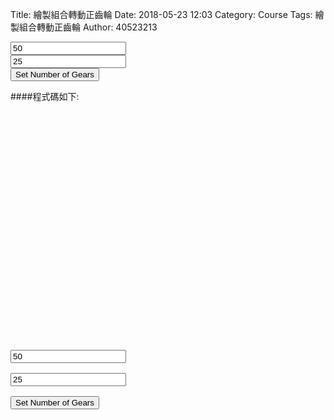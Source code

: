 Title: 繪製組合轉動正齒輪
Date: 2018-05-23 12:03
Category: Course
Tags: 繪製組合轉動正齒輪
Author: 40523213

<!-- PELICAN_END_SUMMARY -->

<!-- 導入 Brython 標準程式庫 -->
<script src="../data/Brython-3.3.1/brython.js"></script>
<script src="../data/Brython-3.3.1/brython_stdlib.js"></script>
 
<!-- 啟動 Brython -->
<script>
window.onload=function()
{
brython({debug:1, pythonpath:['./../data/py']});
}
</script>
 
<!-- Cango 程式庫 -->
<script type="text/javascript" src="./../data/cango/Cango-9v05-min.js"></script>
<script type="text/javascript" src="./../data/cango/CangoAxes-2v09.js"></script>
<script type="text/javascript" src="./../data/cango/CangoAnimation-5v00.js"></script>
<script type="text/javascript" src="./../data/cango/gearUtils-05.js"></script>
<canvas id='cango_gear' width='800' height='700'></canvas>

<!-- 以下製作 button-->
<div id="cango_gear_div" width="800" height="20"></div>
<input id="na" value="50"></input><br>
<input id="nb" value="25"></input><br>
<button id="button_d">Set Number of Gears</button>

<script type="text/python">
# 將 導入的 document 設為 doc 主要原因在於與舊程式碼相容
from browser import document as doc
# 由於 Python3 與 Javascript 程式碼已經不再混用, 因此來自 Javascript 的變數, 必須居中透過 window 物件轉換
from browser import window
import math

# 主要用來取得畫布大小
canvas = doc["cango_gear"]
# 此程式採用 Cango Javascript 程式庫繪圖, 因此無需 ctx
ctx = canvas.getContext("2d")
cango = window.Cango.new
# 針對變數的轉換, shapeDefs 在 Cango 中資料型別為變數, 可以透過 window 轉換
shapedefs = window.shapeDefs
# 目前 Cango 結合 Animation 在 Brython 尚無法運作, 此刻只能繪製靜態圖形
# in CangoAnimation.js
#interpolate1 = window.interpolate
# Cobi 與 createGearTooth 都是 Cango Javascript 程式庫中的物件
#cobj = window.Cobj.new
shape = window.Shape.new
path = window.Path.new
creategeartooth = window.createGearTooth.new

tweener = window.Tweener.new
# 經由 Cango 轉換成 Brython 的 cango, 指定將圖畫在 id="cango_gear" 的 canvas 上
cgo = cango("cango_gear")

######################################
# 畫正齒輪輪廓
#####################################
# 以 button 驅動的事件函式
def setgearnumber(e):

    x = 800/2
    y = 700/2
    if doc["na"].value.isdigit():
        n = int(doc["na"].value)
    else:
        n = 50

    if doc["nb"].value.isdigit():
        n2 = int(doc["nb"].value)
    else:
        n2 = 25
    def cangoGear(n, m, pa):
        # n 為齒數
        # m 為模數, 根據畫布的寬度, 計算適合的模數大小
        # pa 為壓力角
        # Module = mm of pitch diameter per tooth
        # m = 0.8*canvas.width/n
        # pr 為節圓半徑
        pr = n*m/2 # gear Pitch radius
        # generate gear
        data = creategeartooth(m, n, pa)
        # Brython 程式中的 print 會將資料印在 Browser 的 console 區
        #print(data)
        gearTooth = shape(data, {
        "fillColor":"#ddd0dd",
        "border": True,
        "strokeColor": "#606060" })
        gearTooth.rotate(180/n) # rotate gear 1/2 tooth to mesh
        # 單齒的齒形資料經過旋轉後, 將資料複製到 gear 物件中
        gear = gearTooth.dup()
        # gear 為單一齒的輪廓資料
        #cgo.render(gearTooth)
     
        # 利用單齒輪廓旋轉, 產生整個正齒輪外形
        for i in range(1, n):
            # 將 gearTooth 中的資料複製到 newTooth
            newTooth = gearTooth.dup()
            # 配合迴圈, newTooth 的齒形資料進行旋轉, 然後利用 appendPath 方法, 將資料併入 gear
            newTooth.rotate(360*i/n)
            # appendPath 為 Cango 程式庫中的方法, 第二個變數為 True, 表示要刪除最前頭的 Move to SVG Path 標註符號
            gear.appendPath(newTooth, True) # trim move command = True
     
        # 建立軸孔
        # add axle hole, hr 為 hole radius
        hr = 0.6*pr # diameter of gear shaft
        shaft = path(shapedefs.circle(hr))
        shaft.revWinding()
        gear.appendPath(shaft) # retain the 'moveTo' command for shaft sub path
    
        # setup the animation
        # backlash (mm)
        bklsh = 0.04*m
        # centre shift to make backlash
        dC = bklsh/(2*math.tan(math.pi*pa/180))
        # np 為小齒輪齒數
        np = 25
        # gear ratio
        gr = n/np              
        gearConfig = {'cx':-pr, 'cy':0, 'degs':[0, 360]}
        # gr*0.666 rpm
        #pinionConfig = {'cx':pr+dC, 'cy':0, 'degs':[0, -gr*360]}
        # 0.666 rpm
        return gear

    # 設定兩齒齒數
    reduced_ratio = 0.5
    # 使用 80% 的畫布寬度
    m = 0.8*canvas.width/((n+n2)*reduced_ratio)
    # 設定共同的壓力角
    pa = 20
    # n 齒輪的節圓半徑
    pr = n*m/2
    # n2 齒輪的節圓半徑
    pr2 = n2*m/2
    
    from time import time
    from browser.timer import request_animation_frame as raf
    from browser.timer import set_interval

    deg = math.pi/180

    def draw():
        cgo.clearCanvas()
        gear.rotate(2*deg)
        # 在特定位置, 以特定 scale, 特定 degs 執行 render
        # 設定囓合點在畫布正中央
        # 囓合點往左偏 pr/2 即為 n 齒輪的圓心 x 座標
        #cgo.render(gear, {'x':cx-pr*reduced_ratio, 'y':cy, 'scl':reduced_ratio, 'degs':0})
        cgo.render(gear, {'x':cx-(pr+pr2)*reduced_ratio, 'y':cy, 'scl':0.5, 'degs':0})
        # 根據兩齒輪齒數比決定 n2 齒輪轉速
        gear1.rotate(-2*deg*n/n2)

        # 囓合點往右偏 pr2/2 即為 n2 齒輪的圓心 x 座標, 且 n2 齒轉 180 加一齒角度後囓合
        cgo.render(gear1, {'x':cx, 'y':cy, 'scl':reduced_ratio, 'degs':180+(360/n2/2)})
    set_interval(draw, 2)

    # 只使用畫布高度的 40%
    canvas_size = canvas.height*0.4
    r17 = canvas_size*n2/(n+n2)
    r11 = r17*n2/n
    # 計算各齒輪中心座標
    x17 = x -r17
    y17 = y

    x11 = x +r11
    y11 = y
    pa = 20

    # 開始繪製齒輪
    # 儲存原有的座標系統
    ctx.save()
    # 平移到齒輪圓心
    ctx.translate(x17, y17)
    # 以齒輪圓心旋轉 90 度, 讓紅色標線在齒輪右側保持水平
    ctx.rotate(90*deg)
    # 平移回原來的座標原點
    ctx.translate(-x17, -y17)
    gear = cangoGear(n, m, pa)
    cx = canvas.width/2 + 4 * n
    cy = canvas.height/2
    # 回復原有的座標系統
    ctx.restore()
    ctx.save()
    ctx.translate(x11, y11)
    # 中間齒輪轉動 -90 度加上一齒, 可以與左側齒輪囓合
    ctx.rotate(-90*deg-math.pi/n2)
    ctx.translate(-x11, -y11)
    gear1 = cangoGear(n2, m, pa)
    ctx.restore()

setgearnumber(True)
doc['button_d'].bind('click',setgearnumber)
</script>



####程式碼如下:
<pre class="brush: python">
<!-- 導入 Brython 標準程式庫 -->
<script src="../data/Brython-3.3.1/brython.js"></script>
<script src="../data/Brython-3.3.1/brython_stdlib.js"></script>
 
<!-- 啟動 Brython -->
<script>
window.onload=function()
{
brython({debug:1, pythonpath:['./../data/py']});
}
</script>
 
<!-- Cango 程式庫 -->
<script type="text/javascript" src="./../data/cango/Cango-9v05-min.js"></script>
<script type="text/javascript" src="./../data/cango/CangoAxes-2v09.js"></script>
<script type="text/javascript" src="./../data/cango/CangoAnimation-5v00.js"></script>
<script type="text/javascript" src="./../data/cango/gearUtils-05.js"></script>
<canvas id='cango_gear' width='800' height='700'></canvas>

<!-- 以下製作 button-->
<div id="cango_gear_div" width="800" height="20"></div>
<input id="na" value="50"></input><br>
<input id="nb" value="25"></input><br>
<button id="button_d">Set Number of Gears</button>

<script type="text/python">
# 將 導入的 document 設為 doc 主要原因在於與舊程式碼相容
from browser import document as doc
# 由於 Python3 與 Javascript 程式碼已經不再混用, 因此來自 Javascript 的變數, 必須居中透過 window 物件轉換
from browser import window
import math

# 主要用來取得畫布大小
canvas = doc["cango_gear"]
# 此程式採用 Cango Javascript 程式庫繪圖, 因此無需 ctx
ctx = canvas.getContext("2d")
cango = window.Cango.new
# 針對變數的轉換, shapeDefs 在 Cango 中資料型別為變數, 可以透過 window 轉換
shapedefs = window.shapeDefs
# 目前 Cango 結合 Animation 在 Brython 尚無法運作, 此刻只能繪製靜態圖形
# in CangoAnimation.js
#interpolate1 = window.interpolate
# Cobi 與 createGearTooth 都是 Cango Javascript 程式庫中的物件
#cobj = window.Cobj.new
shape = window.Shape.new
path = window.Path.new
creategeartooth = window.createGearTooth.new

tweener = window.Tweener.new
# 經由 Cango 轉換成 Brython 的 cango, 指定將圖畫在 id="cango_gear" 的 canvas 上
cgo = cango("cango_gear")

######################################
# 畫正齒輪輪廓
#####################################
# 以 button 驅動的事件函式
def setgearnumber(e):

    x = 800/2
    y = 700/2
    if doc["na"].value.isdigit():
        n = int(doc["na"].value)
    else:
        n = 50

    if doc["nb"].value.isdigit():
        n2 = int(doc["nb"].value)
    else:
        n2 = 25
    def cangoGear(n, m, pa):
        # n 為齒數
        # m 為模數, 根據畫布的寬度, 計算適合的模數大小
        # pa 為壓力角
        # Module = mm of pitch diameter per tooth
        # m = 0.8*canvas.width/n
        # pr 為節圓半徑
        pr = n*m/2 # gear Pitch radius
        # generate gear
        data = creategeartooth(m, n, pa)
        # Brython 程式中的 print 會將資料印在 Browser 的 console 區
        #print(data)
        gearTooth = shape(data, {
        "fillColor":"#ddd0dd",
        "border": True,
        "strokeColor": "#606060" })
        gearTooth.rotate(180/n) # rotate gear 1/2 tooth to mesh
        # 單齒的齒形資料經過旋轉後, 將資料複製到 gear 物件中
        gear = gearTooth.dup()
        # gear 為單一齒的輪廓資料
        #cgo.render(gearTooth)
     
        # 利用單齒輪廓旋轉, 產生整個正齒輪外形
        for i in range(1, n):
            # 將 gearTooth 中的資料複製到 newTooth
            newTooth = gearTooth.dup()
            # 配合迴圈, newTooth 的齒形資料進行旋轉, 然後利用 appendPath 方法, 將資料併入 gear
            newTooth.rotate(360*i/n)
            # appendPath 為 Cango 程式庫中的方法, 第二個變數為 True, 表示要刪除最前頭的 Move to SVG Path 標註符號
            gear.appendPath(newTooth, True) # trim move command = True
     
        # 建立軸孔
        # add axle hole, hr 為 hole radius
        hr = 0.6*pr # diameter of gear shaft
        shaft = path(shapedefs.circle(hr))
        shaft.revWinding()
        gear.appendPath(shaft) # retain the 'moveTo' command for shaft sub path
    
        # setup the animation
        # backlash (mm)
        bklsh = 0.04*m
        # centre shift to make backlash
        dC = bklsh/(2*math.tan(math.pi*pa/180))
        # np 為小齒輪齒數
        np = 25
        # gear ratio
        gr = n/np              
        gearConfig = {'cx':-pr, 'cy':0, 'degs':[0, 360]}
        # gr*0.666 rpm
        #pinionConfig = {'cx':pr+dC, 'cy':0, 'degs':[0, -gr*360]}
        # 0.666 rpm
        return gear

    # 設定兩齒齒數
    reduced_ratio = 0.5
    # 使用 80% 的畫布寬度
    m = 0.8*canvas.width/((n+n2)*reduced_ratio)
    # 設定共同的壓力角
    pa = 20
    # n 齒輪的節圓半徑
    pr = n*m/2
    # n2 齒輪的節圓半徑
    pr2 = n2*m/2
    
    from time import time
    from browser.timer import request_animation_frame as raf
    from browser.timer import set_interval

    deg = math.pi/180

    def draw():
        cgo.clearCanvas()
        gear.rotate(2*deg)
        # 在特定位置, 以特定 scale, 特定 degs 執行 render
        # 設定囓合點在畫布正中央
        # 囓合點往左偏 pr/2 即為 n 齒輪的圓心 x 座標
        #cgo.render(gear, {'x':cx-pr*reduced_ratio, 'y':cy, 'scl':reduced_ratio, 'degs':0})
        cgo.render(gear, {'x':cx-(pr+pr2)*reduced_ratio, 'y':cy, 'scl':0.5, 'degs':0})
        # 根據兩齒輪齒數比決定 n2 齒輪轉速
        gear1.rotate(-2*deg*n/n2)

        # 囓合點往右偏 pr2/2 即為 n2 齒輪的圓心 x 座標, 且 n2 齒轉 180 加一齒角度後囓合
        cgo.render(gear1, {'x':cx, 'y':cy, 'scl':reduced_ratio, 'degs':180+(360/n2/2)})
    set_interval(draw, 2)

    # 只使用畫布高度的 40%
    canvas_size = canvas.height*0.4
    r17 = canvas_size*n2/(n+n2)
    r11 = r17*n2/n
    # 計算各齒輪中心座標
    x17 = x -r17
    y17 = y

    x11 = x +r11
    y11 = y
    pa = 20

    # 開始繪製齒輪
    # 儲存原有的座標系統
    ctx.save()
    # 平移到齒輪圓心
    ctx.translate(x17, y17)
    # 以齒輪圓心旋轉 90 度, 讓紅色標線在齒輪右側保持水平
    ctx.rotate(90*deg)
    # 平移回原來的座標原點
    ctx.translate(-x17, -y17)
    gear = cangoGear(n, m, pa)
    cx = canvas.width/2 + 4 * n
    cy = canvas.height/2
    # 回復原有的座標系統
    ctx.restore()
    ctx.save()
    ctx.translate(x11, y11)
    # 中間齒輪轉動 -90 度加上一齒, 可以與左側齒輪囓合
    ctx.rotate(-90*deg-math.pi/n2)
    ctx.translate(-x11, -y11)
    gear1 = cangoGear(n2, m, pa)
    ctx.restore()

setgearnumber(True)
doc['button_d'].bind('click',setgearnumber)
</script>


</pre>

